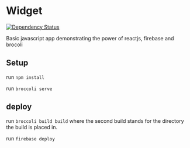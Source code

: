Widget
======
[![Dependency Status](https://gemnasium.com/GertjanReynaert/Widget.svg)](https://gemnasium.com/GertjanReynaert/Widget)

Basic javascript app demonstrating the power of reactjs, firebase and brocoli

## Setup

run `npm install`

run `broccoli serve`

## deploy

run `broccoli build build` where the second build stands for the directory the
build is placed in.

run `firebase deploy`
